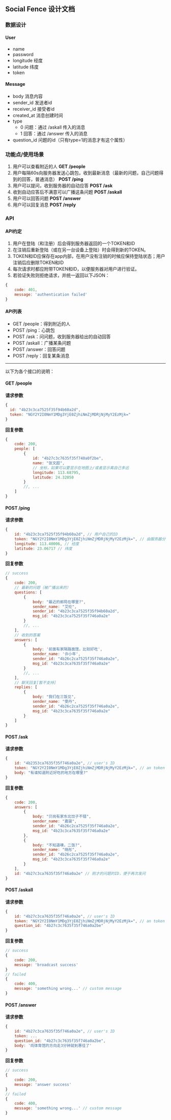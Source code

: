 ## Social Fence 设计文档

### 数据设计

#### User

* name
* password
* longitude 经度
* latitude 纬度
* token

#### Message

* body 消息内容
* sender_id 发送者id
* receiver_id 接受者id
* created_at 消息创建时间
* type
    * 0 问题：通过 /askall 传入的消息
    * 1 回答：通过 /answer 传入的消息
* question_id 问题的id（只有type=1的消息才有这个属性）

### 功能点/使用场景

1. 用户可以查看附近的人 **GET /people**
2. 用户每隔60s向服务器发送心跳包，收到最新消息（最新的问题，自己问题得到的回答，普通消息） **POST /ping**
3. 用户可以提问，收到服务器的自动应答 **POST /ask**
4. 收到自动应答后不满意可以广播这条问题 **POST /askall**
5. 用户可以回答问题 **POST /answer**
6. 用户可以回复消息 **POST /reply**

### API

#### API约定

1. 用户在登陆（和注册）后会得到服务器返回的一个TOKEN和ID
2. 在注销后重新登陆（或在另一台设备上登陆）时会得到新的TOKEN。
3. TOKEN和ID应保存在app内部，在用户没有注销的时候应保持登陆状态；用户注销后应删除TOKEN和ID
4. 每次请求时都应附带TOKEN和ID，以便服务器对用户进行验证。
5. 若验证失败则拒绝请求，并统一返回以下JSON：

```javascript
{
    code: 401,
    message: 'authentication failed'
}
```

#### API列表

* GET /people：得到附近的人
* POST /ping：心跳包
* POST /ask：问问题，收到服务器给出的自动回答
* POST /askall：广播某条问题
* POST /answer：回答问题
* POST /reply：回复某条消息

---

以下为各个接口的说明：

#### GET /people

**请求参数** 

```javascript
{
  id: "4b23c3ca7525f35f94b60a2d",
  token: "NGY2Y2I0NmY1MDg3YjE0ZjhiNmZjMDRjNjMyY2EzMjk="
}
```

**回复参数**

```javascript
{
    code: 200,
    people: [
        {
            id: "4b27c3c7635f35f740a0f2be",
            name: "张文超",
            // 坐标，如果可以要显示在地图上/或者显示离自己多远
            longitude: 113.68795,
            latitude: 24.32050
        }
        //, ...
    ]
}
```

#### POST /ping

**请求参数**

```javascript
{
    id: "4b23c3ca7525f35f94b60a2d", // 用户自己的ID
    token: "NGY2Y2I0NmY1MDg3YjE0ZjhiNmZjMDRjNjMyY2EzMjk=", // 由服务器分派
    longitude: 113.40006, // 经度
    latitude: 23.06717 // 纬度
}
```

**回复参数**

```javascript
// success
{
    code: 200,
    // 最新的问题（被广播出来的）
    questions: [
        {
            body: "最近的邮局在哪里?",
            sender_name: "艾伦",
            sender_id: "4b23c3ca7525f35f94b60a2d",
            msg_id: "4b23c3ca7525f35f746a0a2e"
        }
        //, ...
    ],
    // 收到的答案
    answers: [
        {
            body: '前面有家隔路面馆，比较好吃',
            sender_name: '许小年',
            sender_id: "4b26c2ca7525f35f746a0a2e",
            msg_id: "4b23c3ca7635f35f746a0a2e"
        }
        //, ...
    ],
    // 聊天回复[暂不支持]
    replies: [
        {
            body: "我们在三饭见",
            sender_name: "雯丹",
            sender_id: "4b26c2ca7525f35f746a0a2e",
            msg_id: "4b23c3ca7635f35f746a0a2e"
        }
    ]
}
```

#### POST /ask

**请求参数**
```javascript
{
    id: "4b2353ca7635f35f746a0a2e", // user's ID
    token: "NGY2Y2I0NmY1MDg3YjE0ZjhiNmZjMDRjNjMyY2EzMjk=", // an token generated from server.
    body: "有谁知道附近好吃的地方在哪里?"
}
```

**回复参数**

```javascript
{
    code: 200,
    answers: [
        {
            body: "贝岗有家东北饺子不错",
            sender_name: "嘉骏",
            sender_id: "4b26c2ca7525f35f746a0a2e",
            msg_id: "4b23c3ca7635f35f746a0a2e"
        },
        {
            body: "不知道噢，二饭?",
            sender_name: "晓彤",
            sender_id: "4b26c2ca7525f35f746a0a2e",
            msg_id: "4b23c3ca7635f35f746a0a2e"
        }
    ],
    id: "4b27c3ca7635f35f746a0a2e" // 刚才的问题的ID，便于再次发问
}
```

#### POST /askall

**请求参数**
```javascript
{
    id: "4b27c3ca7635f35f746a0a2e", // user's ID
    token: "NGY2Y2I0NmY1MDg3YjE0ZjhiNmZjMDRjNjMyY2EzMjk=", // an token generated from server.
    question_id: "4b27c3c7635f35f746a0a2be"
}
```

**回复参数**

```javascript
// success
{
    code: 200,
    message: 'broadcast success'
}
// failed
{
    code: 400,
    message: 'something wrong...' // custom message
}
```

#### POST /answer

**请求参数**
```javascript
{
    id: "4b27c3ca7635f35f746a0a2e", // user's ID
    token: ...
    question_id: "4b27c3c7635f35f746a0a2be",
    body: '向体育馆的方向走3分钟就到惠佳了'
}
```

**回复参数**
```javascript
// success
{
    code: 200,
    message: 'answer success'
}
// failed
{
    code: 400,
    message: 'something wrong...' // custom message
}
```
